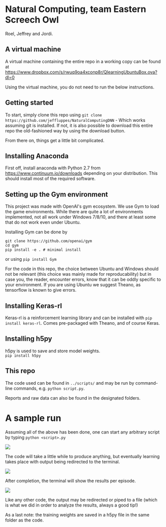 # Natural Computing, team Eastern Screech Owl
Roel, Jeffrey and Jordi.

## A virtual machine
A virtual machine containing the entire repo in a working copy can be found at https://www.dropbox.com/s/rwuq9oa4xconp8r/QlearningUbuntuBox.ova?dl=0

Using the virtual machine, you do not need to run the below instructions. 

## Getting started
To start, simply clone this repo using 
`git clone https://github.com/jeffluppes/NaturalComputingDNN` - Which works assuming git is installed. If not, it is also possible to download this entire repo the old-fashioned way by using the download button.  

From there on, things get a little bit complicated.

## Installing Anaconda
First off, install anaconda with Python 2.7 from https://www.continuum.io/downloads depending on your distribution. This should install most of the required software.

## Setting up the Gym environment
This project was made with OpenAI's gym ecosystem. We use Gym to load the game environments. While there are quite a lot of environments implemented, not all work under Windows 7/8/10, and there at least some that do not work even under Ubuntu.

Installing Gym can be done by

    git clone https://github.com/openai/gym
    cd gym
    pip install -e . # minimal install

or using `pip install Gym`


For the code in this repo, the choice between Ubuntu and Windows should not be relevant (this choice was mainly made for reproducability) but in case you, the reader, encounter errors, know that it can be oddly specific to your environment. If you are using Ubuntu we suggest Theano, as tensorflow is known to give errors.

## Installing Keras-rl

Keras-rl is a reinforcement learning library and can be installed with `pip install keras-rl`. Comes pre-packaged with Theano, and of course Keras. 

## Installing h5py
h5py is used to save and store model weights.   
`pip install h5py`

## This repo
The code used can be found in `../scripts/` and may be run by command-line commands, e.g. `python script.py`.

Reports and raw data can also be found in the designated folders. 

# A sample run
Assuming all of the above has been done, one can start any arbitrary script by typing
`python <script>.py`

![](http://puu.sh/wvThG/295ba87328.png)

The code will take a little while to produce anything, but eventually learning takes place with output being redirected to the terminal. 

![](http://puu.sh/wvTt9/1b5d88daad.jpg)

After completion, the terminal will show the results per episode. 

![](http://puu.sh/wvTE0/c774db4b68.png)

Like any other code, the output may be redirected or piped to a file (which is what we did in order to analyze the results, always a good tip!)

As a last note: the training weights are saved in a h5py file in the same folder as the code.
